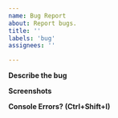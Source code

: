 ```yaml
---
name: Bug Report
about: Report bugs.
title: ''
labels: 'bug'
assignees: ''

---
```

**Describe the bug**

**Screenshots**

**Console Errors? (Ctrl+Shift+I)**
